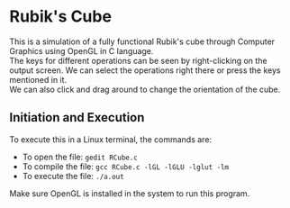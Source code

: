 # Rubik's Cube

This is a simulation of a fully functional Rubik's cube through Computer Graphics using OpenGL in C language.<br>
The keys for different operations can be seen by right-clicking on the output screen. We can select the operations right there or press the keys mentioned in it.<br>
We can also click and drag around to change the orientation of the cube.<br>

## Initiation and Execution

To execute this in a Linux terminal, the commands are:<br>
- To open the file: `gedit RCube.c`
- To compile the file: `gcc RCube.c -lGL -lGLU -lglut -lm`
- To execute the file: `./a.out`

Make sure OpenGL is installed in the system to run this program.
